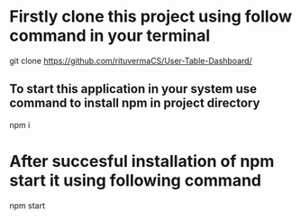 # Firstly clone this project using follow command in your terminal

git clone https://github.com/rituvermaCS/User-Table-Dashboard/

## To start this application in your system use command to install npm in project directory

npm i 

# After succesful installation of npm start it using following command

npm start
